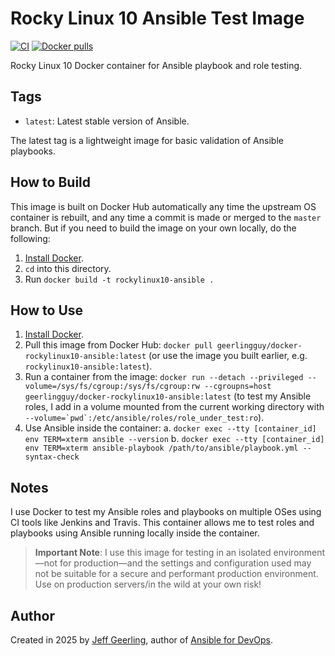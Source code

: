 # Rocky Linux 10 Ansible Test Image

[![CI](https://github.com/hemanth22/docker-rockylinux10-ansible/workflows/Build/badge.svg?branch=master&event=push)](https://github.com/hemanth22/docker-rockylinux10-ansible/actions?query=workflow%3ABuild) [![Docker pulls](https://img.shields.io/docker/pulls/hemanth22/docker-rockylinux10-ansible)](https://hub.docker.com/r/hemanth22/docker-rockylinux10-ansible/)

Rocky Linux 10 Docker container for Ansible playbook and role testing.

## Tags

  - `latest`: Latest stable version of Ansible.

The latest tag is a lightweight image for basic validation of Ansible playbooks.

## How to Build

This image is built on Docker Hub automatically any time the upstream OS container is rebuilt, and any time a commit is made or merged to the `master` branch. But if you need to build the image on your own locally, do the following:

  1. [Install Docker](https://docs.docker.com/engine/installation/).
  2. `cd` into this directory.
  3. Run `docker build -t rockylinux10-ansible .`

## How to Use

  1. [Install Docker](https://docs.docker.com/engine/installation/).
  2. Pull this image from Docker Hub: `docker pull geerlingguy/docker-rockylinux10-ansible:latest` (or use the image you built earlier, e.g. `rockylinux10-ansible:latest`).
  3. Run a container from the image: `docker run --detach --privileged --volume=/sys/fs/cgroup:/sys/fs/cgroup:rw --cgroupns=host geerlingguy/docker-rockylinux10-ansible:latest` (to test my Ansible roles, I add in a volume mounted from the current working directory with ``--volume=`pwd`:/etc/ansible/roles/role_under_test:ro``).
  4. Use Ansible inside the container:
    a. `docker exec --tty [container_id] env TERM=xterm ansible --version`
    b. `docker exec --tty [container_id] env TERM=xterm ansible-playbook /path/to/ansible/playbook.yml --syntax-check`

## Notes

I use Docker to test my Ansible roles and playbooks on multiple OSes using CI tools like Jenkins and Travis. This container allows me to test roles and playbooks using Ansible running locally inside the container.

> **Important Note**: I use this image for testing in an isolated environment—not for production—and the settings and configuration used may not be suitable for a secure and performant production environment. Use on production servers/in the wild at your own risk!

## Author

Created in 2025 by [Jeff Geerling](https://www.jeffgeerling.com/), author of [Ansible for DevOps](https://www.ansiblefordevops.com/).
